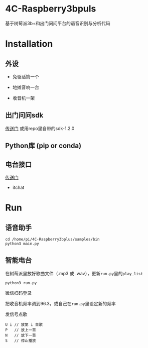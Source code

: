 # 4C-Raspberry3bpuls

基于树莓派3b+和出门问问平台的语音识别与分析代码

# Installation

## 外设

* 免驱话筒一个

* 地摊音响一台

* 收音机一架

## 出门问问sdk

[传送门](https://ai.chumenwenwen.com/pages/document/intro?id=download) 或用repo里自带的sdk-1.2.0

## Python库 (pip or conda)

## 电台接口

[传送门]()

* itchat

# Run

## 语音助手

```
cd /home/pi/4C-Raspberry3bplus/samples/bin
python3 main.py
```

## 智能电台

在树莓派里放好歌曲文件（.mp3 或 .wav），更新`run.py`里的`play_list`

```
python3 run.py
```

微信扫码登录

把收音机频率调到96.3，或自己在`run.py`里设定新的频率

发信号点歌

```
U i // 放第 i 首歌
P   // 放上一首
N   // 放下一首
S   // 停止播放
```